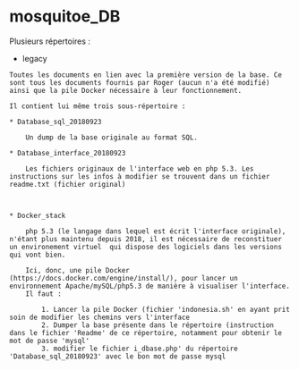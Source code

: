 # mosquitoe_DB

Plusieurs répertoires :

  *  legacy

    Toutes les documents en lien avec la première version de la base. Ce sont tous les documents fournis par Roger (aucun n'a été modifié) ainsi que la pile Docker nécessaire à leur fonctionnement.

    Il contient lui même trois sous-répertoire :

    * Database_sql_20180923

        Un dump de la base originale au format SQL.

    * Database_interface_20180923

        Les fichiers originaux de l'interface web en php 5.3. Les instructions sur les infos à modifier se trouvent dans un fichier readme.txt (fichier original)



    * Docker_stack

        php 5.3 (le langage dans lequel est écrit l'interface originale), n'étant plus maintenu depuis 2018, il est nécessaire de reconstituer un environement virtuel  qui dispose des logiciels dans les versions qui vont bien.

        Ici, donc, une pile Docker (https://docs.docker.com/engine/install/), pour lancer un environnement Apache/mySQL/php5.3 de manière à visualiser l'interface. 
        Il faut :

            1. Lancer la pile Docker (fichier 'indonesia.sh' en ayant prit soin de modifier les chemins vers l'interface
            2. Dumper la base présente dans le répertoire (instruction dans le fichier 'Readme' de ce répertoire, notamment pour obtenir le mot de passe 'mysql'
            3. modifier le fichier i_dbase.php' du répertoire 'Database_sql_20180923' avec le bon mot de passe mysql

